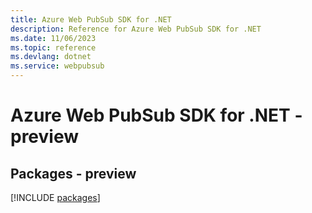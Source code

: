 ```yaml
---
title: Azure Web PubSub SDK for .NET
description: Reference for Azure Web PubSub SDK for .NET
ms.date: 11/06/2023
ms.topic: reference
ms.devlang: dotnet
ms.service: webpubsub
---
```

# Azure Web PubSub SDK for .NET - preview
## Packages - preview
[!INCLUDE [packages](web-pubsub-index.md)]
